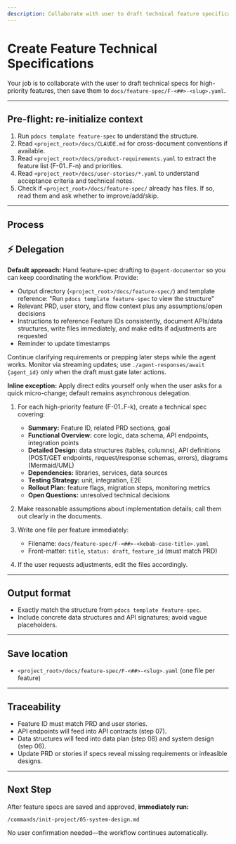 ```yaml
---
description: Collaborate with user to draft technical feature specifications and designs
---
```


# Create Feature Technical Specifications

Your job is to collaborate with the user to draft technical specs for high-priority features, then save them to `docs/feature-spec/F-<##>-<slug>.yaml`.

---

## Pre-flight: re-initialize context
1. Run `pdocs template feature-spec` to understand the structure.
2. Read `<project_root>/docs/CLAUDE.md` for cross-document conventions if available.
3. Read `<project_root>/docs/product-requirements.yaml` to extract the feature list (F-01..F-n) and priorities.
4. Read `<project_root>/docs/user-stories/*.yaml` to understand acceptance criteria and technical notes.
5. Check if `<project_root>/docs/feature-spec/` already has files. If so, read them and ask whether to improve/add/skip.

---

## Process

## ⚡ Delegation

**Default approach:** Hand feature-spec drafting to `@agent-documentor` so you can keep coordinating the workflow. Provide:
- Output directory (`<project_root>/docs/feature-spec/`) and template reference: "Run `pdocs template feature-spec` to view the structure"
- Relevant PRD, user story, and flow context plus any assumptions/open decisions
- Instructions to reference Feature IDs consistently, document APIs/data structures, write files immediately, and make edits if adjustments are requested
- Reminder to update timestamps

Continue clarifying requirements or prepping later steps while the agent works. Monitor via streaming updates; use `./agent-responses/await {agent_id}` only when the draft must gate later actions.

**Inline exception:** Apply direct edits yourself only when the user asks for a quick micro-change; default remains asynchronous delegation.

1. For each high-priority feature (F-01..F-k), create a technical spec covering:
   - **Summary:** Feature ID, related PRD sections, goal
   - **Functional Overview:** core logic, data schema, API endpoints, integration points
   - **Detailed Design:** data structures (tables, columns), API definitions (POST/GET endpoints, request/response schemas, errors), diagrams (Mermaid/UML)
   - **Dependencies:** libraries, services, data sources
   - **Testing Strategy:** unit, integration, E2E
   - **Rollout Plan:** feature flags, migration steps, monitoring metrics
   - **Open Questions:** unresolved technical decisions

2. Make reasonable assumptions about implementation details; call them out clearly in the documents.

3. Write one file per feature immediately:
   - Filename: `docs/feature-spec/F-<##>-<kebab-case-title>.yaml`
   - Front-matter: `title`, `status: draft`, `feature_id` (must match PRD)

4. If the user requests adjustments, edit the files accordingly.

---

## Output format
- Exactly match the structure from `pdocs template feature-spec`.
- Include concrete data structures and API signatures; avoid vague placeholders.

---

## Save location
- `<project_root>/docs/feature-spec/F-<##>-<slug>.yaml` (one file per feature)

---

## Traceability
- Feature ID must match PRD and user stories.
- API endpoints will feed into API contracts (step 07).
- Data structures will feed into data plan (step 08) and system design (step 06).
- Update PRD or stories if specs reveal missing requirements or infeasible designs.

---

## Next Step

After feature specs are saved and approved, **immediately run:**
```
/commands/init-project/05-system-design.md
```

No user confirmation needed—the workflow continues automatically.
